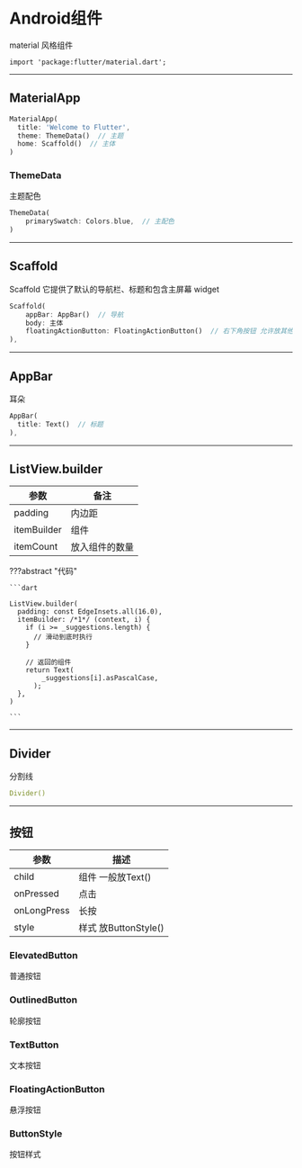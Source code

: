 # Android组件

material 风格组件


`import 'package:flutter/material.dart';`

---
## MaterialApp

```dart
MaterialApp(
  title: 'Welcome to Flutter',
  theme: ThemeData()  // 主题
  home: Scaffold()  // 主体
)
```

### ThemeData

主题配色

```dart
ThemeData(
    primarySwatch: Colors.blue,  // 主配色
)
```

---
## Scaffold

Scaffold 它提供了默认的导航栏、标题和包含主屏幕 widget

```dart
Scaffold(
    appBar: AppBar()  // 导航
    body: 主体 
    floatingActionButton: FloatingActionButton()  // 右下角按钮 允许放其他组件
),
```

---
## AppBar

耳朵

```dart
AppBar(
  title: Text()  // 标题
),
```

---
## ListView.builder

| 参数           | 备注 |
|--------------|--|
| padding      | 内边距 |
| itemBuilder  | 组件 |
| itemCount  | 放入组件的数量 |


???abstract "代码"

    ```dart
    
    ListView.builder(
      padding: const EdgeInsets.all(16.0),
      itemBuilder: /*1*/ (context, i) {
        if (i >= _suggestions.length) {
          // 滑动到底时执行
        }
        
        // 返回的组件
        return Text(
            _suggestions[i].asPascalCase,
          );
      },
    )
    
    ```

---
## Divider

分割线

```yaml
Divider()
```

---
## 按钮

| 参数          | 描述                 |
|-------------|--------------------|
| child       | 组件 一般放Text()       |
| onPressed   | 点击                 |
| onLongPress | 长按                 |
| style       | 样式 放ButtonStyle()  |


### ElevatedButton

普通按钮

### OutlinedButton

轮廓按钮

### TextButton

文本按钮

### FloatingActionButton

悬浮按钮

### ButtonStyle

按钮样式

